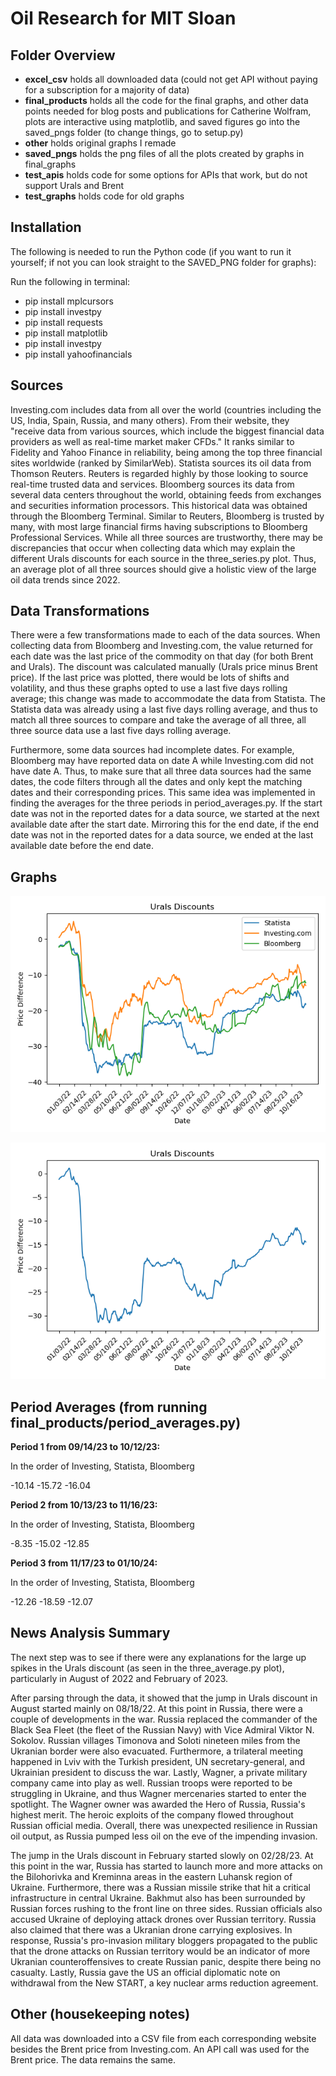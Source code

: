 # Oil Research for MIT Sloan

## Folder Overview

- **excel_csv** holds all downloaded data (could not get API without paying for a subscription for a majority of data)
- **final_products** holds all the code for the final graphs, and other data points needed for blog posts and publications for Catherine Wolfram, plots are interactive using matplotlib, and saved figures go into the saved_pngs folder (to change things, go to setup.py)
- **other** holds original graphs I remade
- **saved_pngs** holds the png files of all the plots created by graphs in final_graphs
- **test_apis** holds code for some options for APIs that work, but do not support Urals and Brent
- **test_graphs** holds code for old graphs

## Installation

The following is needed to run the Python code (if you want to run it yourself; if not you can look straight to the SAVED_PNG folder for graphs):

Run the following in terminal:
- pip install mplcursors
- pip install investpy
- pip install requests
- pip install matplotlib
- pip install investpy
- pip install yahoofinancials

## Sources

Investing.com includes data from all over the world (countries including the US, India, Spain, Russia, and many others). From their website, they "receive data from various sources, which include the biggest financial data providers as well as real-time market maker CFDs." It ranks similar to Fidelity and Yahoo Finance in reliability, being among the top three financial sites worldwide (ranked by SimilarWeb). Statista sources its oil data from Thomson Reuters. Reuters is regarded highly by those looking to source real-time trusted data and services. Bloomberg sources its data from several data centers throughout the world, obtaining feeds from exchanges and securities information processors. This historical data was obtained through the Bloomberg Terminal. Similar to Reuters, Bloomberg is trusted by many, with most large financial firms having subscriptions to Bloomberg Professional Services. While all three sources are trustworthy, there may be discrepancies that occur when collecting data which may explain the different Urals discounts for each source in the three_series.py plot. Thus, an average plot of all three sources should give a holistic view of the large oil data trends since 2022.

## Data Transformations

There were a few transformations made to each of the data sources. When collecting data from Bloomberg and Investing.com, the value returned for each date was the last price of the commodity on that day (for both Brent and Urals). The discount was calculated manually (Urals price minus Brent price). If the last price was plotted, there would be lots of shifts and volatility, and thus these graphs opted to use a last five days rolling average; this change was made to accommodate the data from Statista. The Statista data was already using a last five days rolling average, and thus to match all three sources to compare and take the average of all three, all three source data use a last five days rolling average.

Furthermore, some data sources had incomplete dates. For example, Bloomberg may have reported data on date A while Investing.com did not have date A. Thus, to make sure that all three data sources had the same dates, the code filters through all the dates and only kept the matching dates and their corresponding prices. This same idea was implemented in finding the averages for the three periods in period_averages.py. If the start date was not in the reported dates for a data source, we started at the next available date after the start date. Mirroring this for the end date, if the end date was not in the reported dates for a data source, we ended at the last available date before the end date.

## Graphs

![alt text](https://github.com/lawrencetang20/oilresearch/blob/main/saved_pngs/three_series.png)

![alt text](https://github.com/lawrencetang20/oilresearch/blob/main/saved_pngs/three_average.png)

## Period Averages (from running final_products/period_averages.py)

**Period 1 from 09/14/23 to 10/12/23:**

In the order of Investing, Statista, Bloomberg

-10.14 -15.72 -16.04


**Period 2 from 10/13/23 to 11/16/23:**

In the order of Investing, Statista, Bloomberg

-8.35 -15.02 -12.85


**Period 3 from 11/17/23 to 01/10/24:**

In the order of Investing, Statista, Bloomberg

-12.26 -18.59 -12.07

## News Analysis Summary

The next step was to see if there were any explanations for the large up spikes in the Urals discount (as seen in the three_average.py plot), particularly in August of 2022 and February of 2023.

After parsing through the data, it showed that the jump in Urals discount in August started mainly on 08/18/22. At this point in Russia, there were a couple of developments in the war. Russia replaced the commander of the Black Sea Fleet (the fleet of the Russian Navy) with Vice Admiral Viktor N. Sokolov. Russian villages Timonova and Soloti nineteen miles from the Ukranian border were also evacuated. Furthermore, a trilateral meeting happened in Lviv with the Turkish president, UN secretary-general, and Ukrainian president to discuss the war. Lastly, Wagner, a private military company came into play as well. Russian troops were reported to be struggling in Ukraine, and thus Wagner mercenaries started to enter the spotlight. The Wagner owner was awarded the Hero of Russia, Russia's highest merit. The heroic exploits of the company flowed throughout Russian official media. Overall, there was unexpected resilience in Russian oil output, as Russia pumped less oil on the eve of the impending invasion.

The jump in the Urals discount in February started slowly on 02/28/23. At this point in the war, Russia has started to launch more and more attacks on the Bilohorivka and Kreminna areas in the eastern Luhansk region of Ukraine. Furthermore, there was a Russian missile strike that hit a critical infrastructure in central Ukraine. Bakhmut also has been surrounded by Russian forces rushing to the front line on three sides. Russian officials also accused Ukraine of deploying attack drones over Russian territory. Russia also claimed that there was a Ukranian drone carrying explosives. In response, Russia's pro-invasion military bloggers propagated to the public that the drone attacks on Russian territory would be an indicator of more Ukranian counteroffensives to create Russian panic, despite there being no casualty. Lastly, Russia gave the US an official diplomatic note on withdrawal from the New START, a key nuclear arms reduction agreement.

## Other (housekeeping notes)

All data was downloaded into a CSV file from each corresponding website besides the Brent price from Investing.com. An API call was used for the Brent price. The data remains the same.
